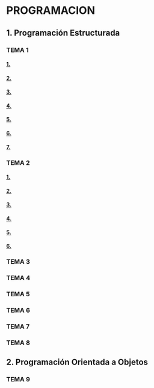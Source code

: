 # PROGRAMACION
## 1. Programación Estructurada
### TEMA 1
#### <a href="tema1/Ejercicio1.java">1. </a>
#### <a href="tema1/Ejercicio2.java">2. </a>
#### <a href="tema1/ejercicio3.java">3. </a>
#### <a href="tema1/ejercicio4.java">4. </a>
#### <a href="tema1/Ejercicio5.java">5. </a>
#### <a href="tema1/ejercicio6.java">6. </a>
#### <a href="tema1/ejercicio7.java">7. </a>
### TEMA 2
#### <a href="tema2/Ejercicio1.java">1. </a>
#### <a href="tema2/Ejercicio2.java">2. </a>
#### <a href="tema2/Ejercicio3.java">3. </a>
#### <a href="tema2/Ejercicio4.java">4. </a>
#### <a href="tema2/Ejercicio5.java">5. </a>
#### <a href="tema2/Ejercicio6.java">6. </a>
### TEMA 3
### TEMA 4
### TEMA 5
### TEMA 6
### TEMA 7
### TEMA 8
## 2. Programación Orientada a Objetos
  ### TEMA 9
